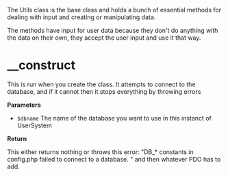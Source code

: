 The Utils class is the base class and holds a bunch of essential methods for
dealing with input and creating or manipulating data.

The methods have input for user data because they don't do anything with the
data on their own, they accept the user input and use it that way.


# __construct
This is run when you create the class. It attempts to connect to the database,
and if it cannot then it stops everything by throwing errors

**Parameters**

- `$dbname` The name of the database you want to use in this instanct of
 UserSystem

**Return**

This either returns nothing or throws this error: "DB_* constants in config.php
failed to connect to a database. " and then whatever PDO has to add.